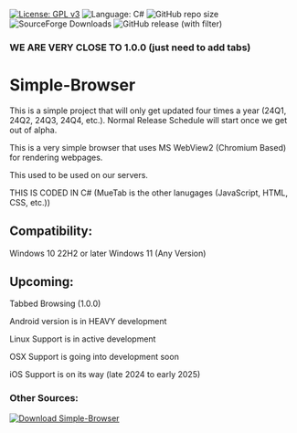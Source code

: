 [![License: GPL v3](https://img.shields.io/github/license/DanielLMcGuire/Simple-Browser)](https://www.gnu.org/licenses/old-licenses/gpl-3.0) ![Language: C#](https://img.shields.io/badge/language-C%23-178600) ![GitHub repo size](https://img.shields.io/github/repo-size/DanielLMcGuire/Simple-Browser) ![SourceForge Downloads](https://img.shields.io/sourceforge/dm/simple-browser) ![GitHub release (with filter)](https://img.shields.io/github/v/release/DanielLMcGuire/Simple-Browser)




### WE ARE VERY CLOSE TO 1.0.0 (just need to add tabs)

# Simple-Browser

This is a simple project that will only get updated four times a year (24Q1, 24Q2, 24Q3, 24Q4, etc.).
Normal Release Schedule will start once we get out of alpha.

This is a very simple browser that uses MS WebView2 (Chromium Based) for rendering webpages.

This used to be used on our servers.

THIS IS CODED IN C# (MueTab is the other lanugages (JavaScript, HTML, CSS, etc.))

## Compatibility:
Windows 10 22H2 or later
Windows 11 (Any Version)

## Upcoming:

Tabbed Browsing (1.0.0)

Android version is in HEAVY development

Linux Support is in active development

OSX Support is going into development soon

iOS Support is on its way (late 2024 to early 2025)

### Other Sources:
[![Download Simple-Browser](https://a.fsdn.com/con/app/sf-download-button)](https://sourceforge.net/projects/simple-browser/files/latest/download)
